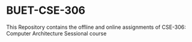 # BUET-CSE-306
This Repository contains the offline and online assignments of CSE-306: Computer Architecture Sessional course
